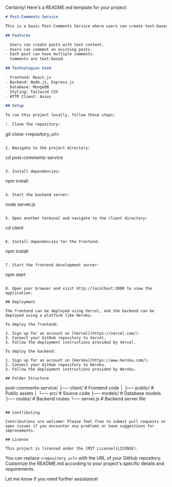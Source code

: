 Certainly! Here's a README.md template for your project:

```markdown
# Post-Comments Service

This is a basic Post-Comments Service where users can create text-based posts and comment on these posts.

## Features

- Users can create posts with text content.
- Users can comment on existing posts.
- Each post can have multiple comments.
- Comments are text-based.

## Technologies Used

- Frontend: React.js
- Backend: Node.js, Express.js
- Database: MongoDB
- Styling: Tailwind CSS
- HTTP Client: Axios

## Setup

To run this project locally, follow these steps:

1. Clone the repository:

```
git clone <repository_url>
```

2. Navigate to the project directory:

```
cd post-comments-service
```

3. Install dependencies:

```
npm install
```

4. Start the backend server:

```
node server.js
```

5. Open another terminal and navigate to the client directory:

```
cd client
```

6. Install dependencies for the frontend:

```
npm install
```

7. Start the frontend development server:

```
npm start
```

8. Open your browser and visit http://localhost:3000 to view the application.

## Deployment

The frontend can be deployed using Vercel, and the backend can be deployed using a platform like Heroku.

To deploy the frontend:

1. Sign up for an account on [Vercel](https://vercel.com/).
2. Connect your GitHub repository to Vercel.
3. Follow the deployment instructions provided by Vercel.

To deploy the backend:

1. Sign up for an account on [Heroku](https://www.heroku.com/).
2. Connect your GitHub repository to Heroku.
3. Follow the deployment instructions provided by Heroku.

## Folder Structure

```
post-comments-service/
├── client/               # Frontend code
│   ├── public/           # Public assets
│   └── src/              # Source code
├── models/               # Database models
├── routes/               # Backend routes
└── server.js             # Backend server file
```

## Contributing

Contributions are welcome! Please feel free to submit pull requests or open issues if you encounter any problems or have suggestions for improvements.

## License

This project is licensed under the [MIT License](LICENSE).
```

You can replace `<repository_url>` with the URL of your GitHub repository. Customize the README.md according to your project's specific details and requirements.

Let me know if you need further assistance!
